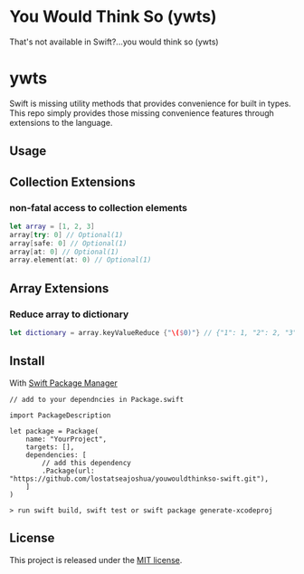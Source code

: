 # You Would Think So (ywts)

That's not available in Swift?...you would think so (ywts)

# ywts

Swift is missing utility methods that provides convenience for built in types. This repo simply provides those missing convenience features through extensions to the language.

## Usage

## Collection Extensions

### non-fatal access to collection elements
```swift
let array = [1, 2, 3]
array[try: 0] // Optional(1)
array[safe: 0] // Optional(1) 
array[at: 0] // Optional(1)
array.element(at: 0) // Optional(1)
```

## Array Extensions

### Reduce array to dictionary
```swift
let dictionary = array.keyValueReduce {"\($0)"} // {"1": 1, "2": 2, "3": 3}
```

## Install

With [Swift Package Manager](https://swift.org/package-manager/)

```
// add to your dependncies in Package.swift

import PackageDescription

let package = Package(
    name: "YourProject",
    targets: [],
    dependencies: [
        // add this dependency
        .Package(url: "https://github.com/lostatseajoshua/youwouldthinkso-swift.git"),
    ]
)

> run swift build, swift test or swift package generate-xcodeproj
```

## License

This project is released under the [MIT license](https://github.com/lostatseajoshua/SwiftJSONType/blob/master/LICENSE).
